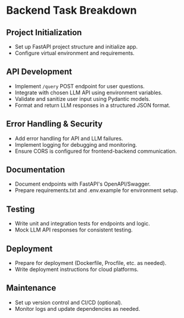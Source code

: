 # Backend Task Breakdown

## Project Initialization
- Set up FastAPI project structure and initialize app.
- Configure virtual environment and requirements.

## API Development
- Implement `/query` POST endpoint for user questions.
- Integrate with chosen LLM API using environment variables.
- Validate and sanitize user input using Pydantic models.
- Format and return LLM responses in a structured JSON format.

## Error Handling & Security
- Add error handling for API and LLM failures.
- Implement logging for debugging and monitoring.
- Ensure CORS is configured for frontend-backend communication.

## Documentation
- Document endpoints with FastAPI's OpenAPI/Swagger.
- Prepare requirements.txt and .env.example for environment setup.

## Testing
- Write unit and integration tests for endpoints and logic.
- Mock LLM API responses for consistent testing.

## Deployment
- Prepare for deployment (Dockerfile, Procfile, etc. as needed).
- Write deployment instructions for cloud platforms.

## Maintenance
- Set up version control and CI/CD (optional).
- Monitor logs and update dependencies as needed. 